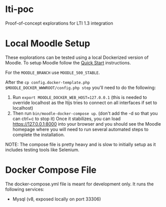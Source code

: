 # lti-poc

Proof-of-concept explorations for LTI 1.3 integration

# Local Moodle Setup

These explorations can be tested using a local Dockerized version of Moodle.  To setup Moodle follow the
[Quick Start](https://github.com/moodlehq/moodle-docker?tab=readme-ov-file#quick-start) instructions.

For the `MOODLE_BRANCH` use `MOODLE_500_STABLE`.

After the `cp config.docker-template.php $MOODLE_DOCKER_WWWROOT/config.php step` you'll need to do the following:

1. Run `export MOODLE_DOCKER_WEB_HOST=127.0.0.1` (this is needed to override localhost as the ltijs tries to connect on all interfaces if set to localhost)
2. Then run `bin/moodle-docker-compose up`. (don't add the -d so that you can ctrl+c to stop it)  Once it stabilizes, you can load https://127.0.0.1:8000 into your browser and you should see the Moodle homepage where you will need to run several automated steps to complete the installation.

NOTE: The compose file is pretty heavy and is slow to initially setup as it includes testing tools like Selenium.

# Docker Compose File

The docker-compose.yml file is meant for development only.  It runs the following services:

- Mysql (v8, exposed locally on port 33306)
